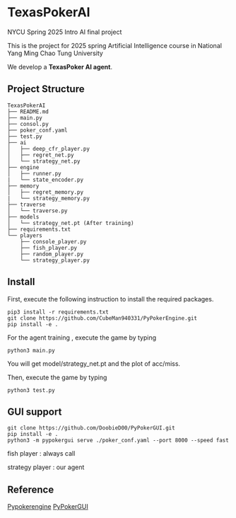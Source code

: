 # TexasPokerAI
NYCU Spring 2025 Intro AI final project

This is the project for 2025 spring Artificial Intelligence course in National Yang Ming Chao Tung University

We develop a **TexasPoker AI agent**.

## Project Structure

```text
TexasPokerAI
├── README.md
├── main.py
├── consol.py
├── poker_conf.yaml
├── test.py
├── ai
│   ├── deep_cfr_player.py
│   ├── regret_net.py
│   └── strategy_net.py
├── engine
│   ├── runner.py
|   └── state_encoder.py
├── memory
│   ├── regret_memory.py
|   └── strategy_memory.py
├── traverse
│   └── traverse.py
├── models
│   └── strategy_net.pt (After training)
├── requirements.txt
└── players
    ├── console_player.py
    ├── fish_player.py
    ├── random_player.py
    └── strategy_player.py

```

## Install
First, execute the following instruction to install the required packages.

```
pip3 install -r requirements.txt
git clone https://github.com/CubeMan940331/PyPokerEngine.git
pip install -e .
```

For the agent training , execute the game by typing
```
python3 main.py
```

You will get model/strategy_net.pt and the plot of acc/miss.

Then, execute the game by typing
```
python3 test.py
```

## GUI support


```
git clone https://github.com/DoobieD00/PyPokerGUI.git
pip install -e .
python3 -m pypokergui serve ./poker_conf.yaml --port 8000 --speed fast
```

fish player : always call

strategy player : our agent

## Reference
[Pypokerengine](https://github.com/ishikota/PyPokerEngine)
[PyPokerGUI](https://github.com/DoobieD00/PyPokerGUI)